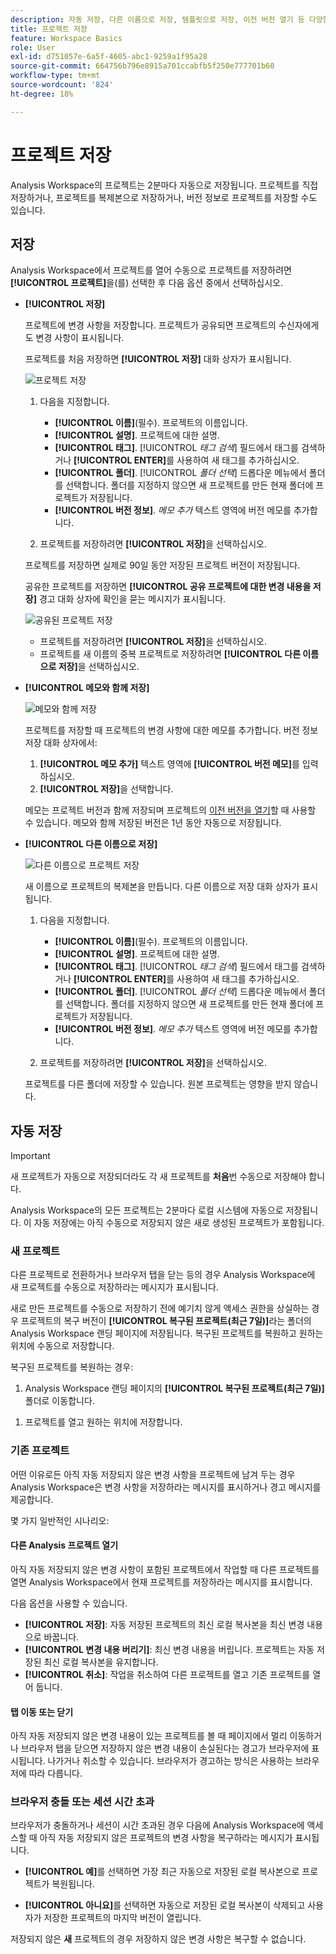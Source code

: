 ```yaml
---
description: 자동 저장, 다른 이름으로 저장, 템플릿으로 저장, 이전 버전 열기 등 다양한 저장 옵션에 대해 알아봅니다.
title: 프로젝트 저장
feature: Workspace Basics
role: User
exl-id: d751057e-6a5f-4605-abc1-9259a1f95a28
source-git-commit: 664756b796e8915a701ccabfb5f250e777701b60
workflow-type: tm+mt
source-wordcount: '824'
ht-degree: 18%

---
```


# 프로젝트 저장

Analysis Workspace의 프로젝트는 2분마다 자동으로 저장됩니다. 프로젝트를 직접 저장하거나, 프로젝트를 복제본으로 저장하거나, 버전 정보로 프로젝트를 저장할 수도 있습니다.

## 저장

Analysis Workspace에서 프로젝트를 열어 수동으로 프로젝트를 저장하려면 **[!UICONTROL 프로젝트]**&#x200B;을(를) 선택한 후 다음 옵션 중에서 선택하십시오.

* **[!UICONTROL 저장]**

  프로젝트에 변경 사항을 저장합니다. 프로젝트가 공유되면 프로젝트의 수신자에게도 변경 사항이 표시됩니다.

  프로젝트를 처음 저장하면 **[!UICONTROL 저장]** 대화 상자가 표시됩니다.

  ![프로젝트 저장](assets/save-project.png)

   1. 다음을 지정합니다.

      * **[!UICONTROL 이름]**(필수). 프로젝트의 이름입니다.
      * **[!UICONTROL 설명]**. 프로젝트에 대한 설명.
      * **[!UICONTROL 태그]**. [!UICONTROL *태그 검색*] 필드에서 태그를 검색하거나 **[!UICONTROL ENTER]**&#x200B;를 사용하여 새 태그를 추가하십시오.
      * **[!UICONTROL 폴더]**. [!UICONTROL *폴더 선택*] 드롭다운 메뉴에서 폴더를 선택합니다. 폴더를 지정하지 않으면 새 프로젝트를 만든 현재 폴더에 프로젝트가 저장됩니다.
      * **[!UICONTROL 버전 정보]**. *메모 추가* 텍스트 영역에 버전 메모를 추가합니다.

   1. 프로젝트를 저장하려면 **[!UICONTROL 저장]**&#x200B;을 선택하십시오.

  프로젝트를 저장하면 실제로 90일 동안 저장된 프로젝트 버전이 저장됩니다.

  공유한 프로젝트를 저장하면 **[!UICONTROL 공유 프로젝트에 대한 변경 내용을 저장]** 경고 대화 상자에 확인을 묻는 메시지가 표시됩니다.

  ![공유된 프로젝트 저장](assets/save-project-shared.png)

   * 프로젝트를 저장하려면 **[!UICONTROL 저장]**&#x200B;을 선택하십시오.
   * 프로젝트를 새 이름의 중복 프로젝트로 저장하려면 **[!UICONTROL 다른 이름으로 저장]**&#x200B;을 선택하십시오.


* **[!UICONTROL 메모와 함께 저장]**

  ![메모와 함께 저장](assets/save-version-notes.png)

  프로젝트를 저장할 때 프로젝트의 변경 사항에 대한 메모를 추가합니다. 버전 정보 저장 대화 상자에서:

   1. **[!UICONTROL 메모 추가]** 텍스트 영역에 **[!UICONTROL 버전 메모]**&#x200B;를 입력하십시오.
   1. **[!UICONTROL 저장]**&#x200B;을 선택합니다.

  메모는 프로젝트 버전과 함께 저장되며 프로젝트의 [이전 버전을 열기](open-projects.md#open-previous-version)할 때 사용할 수 있습니다. 메모와 함께 저장된 버전은 1년 동안 자동으로 저장됩니다.

* **[!UICONTROL 다른 이름으로 저장]**

  ![다른 이름으로 프로젝트 저장](assets/save-project-as.png)

  새 이름으로 프로젝트의 복제본을 만듭니다. 다른 이름으로 저장 대화 상자가 표시됩니다.

   1. 다음을 지정합니다.

      * **[!UICONTROL 이름]**(필수). 프로젝트의 이름입니다.
      * **[!UICONTROL 설명]**. 프로젝트에 대한 설명.
      * **[!UICONTROL 태그]**. [!UICONTROL *태그 검색*] 필드에서 태그를 검색하거나 **[!UICONTROL ENTER]**&#x200B;를 사용하여 새 태그를 추가하십시오.
      * **[!UICONTROL 폴더]**. [!UICONTROL *폴더 선택*] 드롭다운 메뉴에서 폴더를 선택합니다. 폴더를 지정하지 않으면 새 프로젝트를 만든 현재 폴더에 프로젝트가 저장됩니다.
      * **[!UICONTROL 버전 정보]**. *메모 추가* 텍스트 영역에 버전 메모를 추가합니다.

   1. 프로젝트를 저장하려면 **[!UICONTROL 저장]**&#x200B;을 선택하십시오.

  프로젝트를 다른 폴더에 저장할 수 있습니다. 원본 프로젝트는 영향을 받지 않습니다.


<!-- Cannot find this option in CJA 
| **[!UICONTROL Save as template]** | Save your project as a [custom template](https://experienceleague.adobe.com/docs/analytics/analyze/analysis-workspace/build-workspace-project/starter-projects.html) that becomes available to your organization under **[!UICONTROL Project > New]** | 
-->

## 자동 저장


>[!IMPORTANT]
>
>새 프로젝트가 자동으로 저장되더라도 각 새 프로젝트를 **처음**&#x200B;번 수동으로 저장해야 합니다.
>

Analysis Workspace의 모든 프로젝트는 2분마다 로컬 시스템에 자동으로 저장됩니다. 이 자동 저장에는 아직 수동으로 저장되지 않은 새로 생성된 프로젝트가 포함됩니다.

### 새 프로젝트

다른 프로젝트로 전환하거나 브라우저 탭을 닫는 등의 경우 Analysis Workspace에 새 프로젝트를 수동으로 저장하라는 메시지가 표시됩니다.

새로 만든 프로젝트를 수동으로 저장하기 전에 예기치 않게 액세스 권한을 상실하는 경우 프로젝트의 복구 버전이 **[!UICONTROL 복구된 프로젝트(최근 7일)]**&#x200B;라는 폴더의 Analysis Workspace 랜딩 페이지에 저장됩니다. 복구된 프로젝트를 복원하고 원하는 위치에 수동으로 저장합니다.

복구된 프로젝트를 복원하는 경우:

1. Analysis Workspace 랜딩 페이지의 **[!UICONTROL 복구된 프로젝트(최근 7일)]** 폴더로 이동합니다.

<!-- 
     ![The list of folders highlighting the Recovered Project folder.](assets/recovered-folder.png)
  -->

1. 프로젝트를 열고 원하는 위치에 저장합니다.


### 기존 프로젝트

어떤 이유로든 아직 자동 저장되지 않은 변경 사항을 프로젝트에 남겨 두는 경우 Analysis Workspace은 변경 사항을 저장하라는 메시지를 표시하거나 경고 메시지를 제공합니다.


몇 가지 일반적인 시나리오:

#### 다른 Analysis 프로젝트 열기

아직 자동 저장되지 않은 변경 사항이 포함된 프로젝트에서 작업할 때 다른 프로젝트를 열면 Analysis Workspace에서 현재 프로젝트를 저장하라는 메시지를 표시합니다.

다음 옵션을 사용할 수 있습니다.

* **[!UICONTROL 저장]**: 자동 저장된 프로젝트의 최신 로컬 복사본을 최신 변경 내용으로 바꿉니다.
* **[!UICONTROL 변경 내용 버리기]**: 최신 변경 내용을 버립니다. 프로젝트는 자동 저장된 최신 로컬 복사본을 유지합니다.
* **[!UICONTROL 취소]**: 작업을 취소하여 다른 프로젝트를 열고 기존 프로젝트를 열어 둡니다.

<!-- ![Click Save to save changes to a project.](assets/existing-save.png) -->

#### 탭 이동 또는 닫기

아직 자동 저장되지 않은 변경 내용이 있는 프로젝트를 볼 때 페이지에서 멀리 이동하거나 브라우저 탭을 닫으면 저장하지 않은 변경 내용이 손실된다는 경고가 브라우저에 표시됩니다. 나가거나 취소할 수 있습니다. 브라우저가 경고하는 방식은 사용하는 브라우저에 따라 다릅니다.


### 브라우저 충돌 또는 세션 시간 초과

브라우저가 충돌하거나 세션이 시간 초과된 경우 다음에 Analysis Workspace에 액세스할 때 아직 자동 저장되지 않은 프로젝트의 변경 사항을 복구하라는 메시지가 표시됩니다.

* **[!UICONTROL 예]**&#x200B;를 선택하면 가장 최근 자동으로 저장된 로컬 복사본으로 프로젝트가 복원됩니다.

* **[!UICONTROL 아니요]**&#x200B;를 선택하면 자동으로 저장된 로컬 복사본이 삭제되고 사용자가 저장한 프로젝트의 마지막 버전이 열립니다.

<!--![The Project Recovery dialog box.](assets/project-recovery.png)-->



저장되지 않은 **새** 프로젝트의 경우 저장하지 않은 변경 사항은 복구할 수 없습니다.


<!-- Shouldn't this belong to another page?  Moved it to a new open projects page


## Open previously saved version

To open a previously saved version of a project:

1. Select **[!UICONTROL Open previous version]** from the **[!UICONTROL Project]** menu.

   ![The Previously saved project versions list and options to show All versions or Only versions with notes.](assets/open-previously-saved.png)

1. Review the list of previous versions available. You can switch between **[!UICONTROL All versions]** and **[!UICONTROL Only versions with notes]**.

   For each version, the list shows a timestamp
   [!UICONTROL Timestamp] and [!UICONTROL Editor] are shown, in addition to [!UICONTROL Notes] if they were added when the [!UICONTROL Editor] saved. Versions without notes are stored for 90 days; versions with notes are stored for 1 year.
1. Select a previous version and click **[!UICONTROL Load]**.
   The previous version then loads with a notification. The previous version does not become the current saved version of your project until you click **[!UICONTROL Save]**. If you navigate away from the loaded version, when you return, you will see the last saved version of the project.

-->
